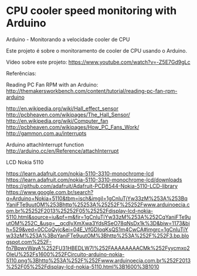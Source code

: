 # CPU cooler speed monitoring with Arduino



Arduino - Monitorando a velocidade cooler de CPU

Este projeto é sobre o monitoramento de cooler de CPU usando o Arduino.

Vídeo sobre este projeto: https://www.youtube.com/watch?v=-Z5E7Gd9gLc

Referências:

Reading PC Fan RPM with an Arduino: http://themakersworkbench.com/content/tutorial/reading-pc-fan-rpm-arduino

http://en.wikipedia.org/wiki/Hall_effect_sensor
http://pcbheaven.com/wikipages/The_Hall_Sensor/  
http://en.wikipedia.org/wiki/Computer_fan
http://pcbheaven.com/wikipages/How_PC_Fans_Work/
http://gammon.com.au/interrupts

Arduino attachInterrupt function
http://arduino.cc/en/Reference/attachInterrupt


LCD Nokia 5110

https://learn.adafruit.com/nokia-5110-3310-monochrome-lcd
https://learn.adafruit.com/nokia-5110-3310-monochrome-lcd/downloads
https://github.com/adafruit/Adafruit-PCD8544-Nokia-5110-LCD-library
https://www.google.com.br/search?q=Arduino+Nokia+5110&tbm=isch&imgil=1gCnIuTjYw33zM%253A%253BqYaniFTe9uutOM%253Bhttp%25253A%25252F%25252Fwww.arduinoecia.com.br%25252F2013%25252F05%25252Fdisplay-lcd-nokia-5110.html&source=iu&pf=m&fir=1gCnIuTjYw33zM%253A%252CqYaniFTe9uutOM%252C_&usg=__qcdIyXmXwa3YdsRSeO78qNsDx1k%3D&biw=1173&bih=529&ved=0CCoQyjc&ei=04E_VfGDIoqKsQS1m4CwCA#imgrc=1gCnIuTjYw33zM%253A%3BqYaniFTe9uutOM%3Bhttp%253A%252F%252F3.bp.blogspot.com%252F-fn7BpwvWayA%252FU31HBEDLW7I%252FAAAAAAAACMk%252Fyycmxo2OleU%252Fs1600%252FCircuito-arduino-nokia-5110.png%3Bhttp%253A%252F%252Fwww.arduinoecia.com.br%252F2013%252F05%252Fdisplay-lcd-nokia-5110.html%3B1600%3B1010

